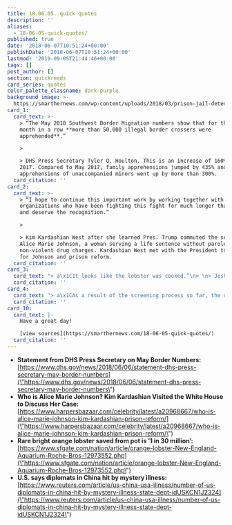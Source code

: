 ```yaml
---
title: 18.06.05. quick quotes
description: ''
aliases:
  - 18-06-05-quick-quotes/
published: true
date: '2018-06-07T10:51:24+00:00'
publishDate: '2018-06-07T10:51:24+00:00'
lastmod: '2019-09-05T21:44:46+00:00'
tags: []
post_author: []
section: quickreads
card_series: quotes
color_palette_classname: dark-purple
background_image: >-
  https://smarthernews.com/wp-content/uploads/2018/03/prison-jail-detention-fence-54456-scaled.jpeg
card_1:
  card_text: >-
    > “The May 2018 Southwest Border Migration numbers show that for the third
    month in a row **more than 50,000 illegal border crossers were
    apprehended**.”

    > 

    > DHS Press Secretary Tyler Q. Houlton. This is an increase of 160% from May
    2017. Compared to May 2017, family apprehensions jumped by 435% and
    apprehensions of unaccompanied minors went up by more than 300%.
  card_citation: ''
card_2:
  card_text: >-
    > “I hope to continue this important work by working together with
    organizations who have been fighting this fight for much longer than I have
    and deserve the recognition.”

    > 

    > Kim Kardashian West after she learned Pres. Trump commuted the sentence of
    Alice Marie Johnson, a woman serving a life sentence without parole for
    non-violent drug charges. Kardashian West met with the President to advocate
    for Johnson and prison reform.
  card_citation: ''
card_3:
  card_text: "> a\x1CIt looks like the lobster was cooked.”\n> \n> Josh Naughton, Dir of Deli, Seafood and Bakery at the Westborough Roche Bros. supermarket talking to Newsweek about a super rare, 1 in 30 million lobster, delivered at random to the grocery. The phenom was saved from boiling water and butter."
  card_citation: ''
card_4:
  card_text: "> a\x1CAs a result of the screening process so far, the department has sent a number of individuals for further evaluation and a comprehensive assessment of their symptoms and findings in the United States.”\n> \n> State Dept spokeswoman Heather Nauert on the removal of gov't workers from the U.S. Consulate in Guangzhou, China. Staffers are said to be suffering from a mystery illness similiar to the one suffered by U.S. diplomatic staff in Cuba."
  card_citation: ''
card_10:
  card_text: |-
    Have a great day!

    [view sources](https://smarthernews.com/18-06-05-quick-quotes/)
  card_citation: ''
---
```

*   **Statement from DHS Press Secretary on May Border Numbers:** [https://www.dhs.gov/news/2018/06/06/statement-dhs-press-secretary-may-border-numbers](\"https://www.dhs.gov/news/2018/06/06/statement-dhs-press-secretary-may-border-numbers\")
*   **Who is Alice Marie Johnson? Kim Kardashian Visited the White House to Discuss Her Case:** [https://www.harpersbazaar.com/celebrity/latest/a20968667/who-is-alice-marie-johnson-kim-kardashian-prison-reform/](\"https://www.harpersbazaar.com/celebrity/latest/a20968667/who-is-alice-marie-johnson-kim-kardashian-prison-reform/\")
*   **Rare bright orange lobster saved from pot is ‘1 in 30 million’:** [https://www.sfgate.com/nation/article/orange-lobster-New-England-Aquarium-Roche-Bros-12973552.php](\"https://www.sfgate.com/nation/article/orange-lobster-New-England-Aquarium-Roche-Bros-12973552.php\")
*   **U.S. says diplomats in China hit by mystery illness:** [https://www.reuters.com/article/us-china-usa-illness/number-of-us-diplomats-in-china-hit-by-mystery-illness-state-dept-idUSKCN1J2324](\"https://www.reuters.com/article/us-china-usa-illness/number-of-us-diplomats-in-china-hit-by-mystery-illness-state-dept-idUSKCN1J2324\")